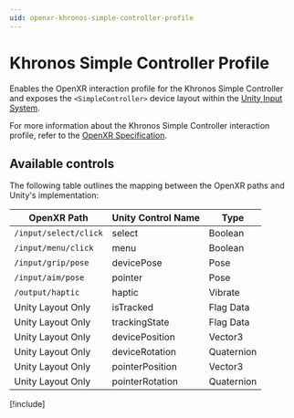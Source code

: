 ```yaml
---
uid: openxr-khronos-simple-controller-profile
---
```

# Khronos Simple Controller Profile

Enables the OpenXR interaction profile for the Khronos Simple Controller and exposes the `<SimpleController>` device layout within the [Unity Input System](https://docs.unity3d.com/Packages/com.unity.inputsystem@1.0/manual/).

For more information about the Khronos Simple Controller interaction profile, refer to the [OpenXR Specification](https://www.khronos.org/registry/OpenXR/specs/1.0/html/xrspec.html#_khronos_simple_controller_profile).

## Available controls

The following table outlines the mapping between the OpenXR paths and Unity's implementation:

| OpenXR Path | Unity Control Name | Type |
|----|----|----|
|`/input/select/click`| select | Boolean |
|`/input/menu/click` | menu | Boolean |
|`/input/grip/pose` | devicePose | Pose |
|`/input/aim/pose` | pointer | Pose |
|`/output/haptic` | haptic | Vibrate |
| Unity Layout Only  | isTracked | Flag Data |
| Unity Layout Only  | trackingState | Flag Data |
| Unity Layout Only  | devicePosition | Vector3 |
| Unity Layout Only  | deviceRotation | Quaternion |
| Unity Layout Only  | pointerPosition | Vector3 |
| Unity Layout Only  | pointerRotation | Quaternion |

[!include[](snippets/unity-layout.md)]
